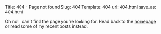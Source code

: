 Title: 404 - Page not found
Slug: 404
Template: 404
url: 404.html
save_as: 404.html

Oh no! I can't find the page you're looking for. 
Head back to the [homepage](/) or read some of my recent posts instead.


